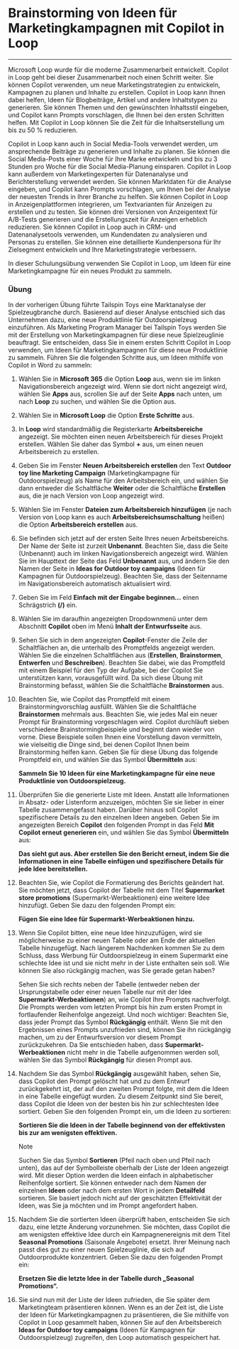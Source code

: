 # Brainstorming von Ideen für Marketingkampagnen mit Copilot in Loop
---
Microsoft Loop wurde für die moderne Zusammenarbeit entwickelt. Copilot in Loop geht bei dieser Zusammenarbeit noch einen Schritt weiter. Sie können Copilot verwenden, um neue Marketingstrategien zu entwickeln, Kampagnen zu planen und Inhalte zu erstellen. Copilot in Loop kann Ihnen dabei helfen, Ideen für Blogbeiträge, Artikel und andere Inhaltstypen zu generieren. Sie können Themen und den gewünschten Inhaltsstil eingeben, und Copilot kann Prompts vorschlagen, die Ihnen bei den ersten Schritten helfen. Mit Copilot in Loop können Sie die Zeit für die Inhaltserstellung um bis zu 50 % reduzieren.

Copilot in Loop kann auch in Social Media-Tools verwendet werden, um ansprechende Beiträge zu generieren und Inhalte zu planen. Sie können die Social Media-Posts einer Woche für Ihre Marke entwickeln und bis zu 3 Stunden pro Woche für die Social Media-Planung einsparen. Copilot in Loop kann außerdem von Marketingexperten für Datenanalyse und Berichterstellung verwendet werden. Sie können Marktdaten für die Analyse eingeben, und Copilot kann Prompts vorschlagen, um Ihnen bei der Analyse der neuesten Trends in Ihrer Branche zu helfen. Sie können Copilot in Loop in Anzeigenplattformen integrieren, um Textvarianten für Anzeigen zu erstellen und zu testen. Sie können drei Versionen von Anzeigentext für A/B-Tests generieren und die Erstellungszeit für Anzeigen erheblich reduzieren. Sie können Copilot in Loop auch in CRM- und Datenanalysetools verwenden, um Kundendaten zu analysieren und Personas zu erstellen. Sie können eine detaillierte Kundenpersona für Ihr Zielsegment entwickeln und Ihre Marketingstrategie verbessern.

In dieser Schulungsübung verwenden Sie Copilot in Loop, um Ideen für eine Marketingkampagne für ein neues Produkt zu sammeln.

### Übung

In der vorherigen Übung führte Tailspin Toys eine Marktanalyse der Spielzeugbranche durch. Basierend auf dieser Analyse entschied sich das Unternehmen dazu, eine neue Produktlinie für Outdoorspielzeug einzuführen. Als Marketing Program Manager bei Tailspin Toys werden Sie mit der Erstellung von Marketingkampagnen für diese neue Spielzeuglinie beauftragt. Sie entscheiden, dass Sie in einem ersten Schritt Copilot in Loop verwenden, um Ideen für Marketingkampagnen für diese neue Produktlinie zu sammeln. Führen Sie die folgenden Schritte aus, um Ideen mithilfe von Copilot in Word zu sammeln:

1.  Wählen Sie in **Microsoft 365** die Option **Loop** aus, wenn sie im linken Navigationsbereich angezeigt wird. Wenn sie dort nicht angezeigt wird, wählen Sie **Apps** aus, scrollen Sie auf der Seite **Apps** nach unten, um nach **Loop** zu suchen, und wählen Sie die Option aus.
2.  Wählen Sie in **Microsoft Loop** die Option **Erste Schritte** aus.
3.  In **Loop** wird standardmäßig die Registerkarte **Arbeitsbereiche** angezeigt. Sie möchten einen neuen Arbeitsbereich für dieses Projekt erstellen. Wählen Sie daher das Symbol **+** aus, um einen neuen Arbeitsbereich zu erstellen.
4.  Geben Sie im Fenster **Neuen Arbeitsbereich erstellen** den Text **Outdoor toy line Marketing Campaign** (Marketingkampagne für Outdoorspielzeug) als Name für den Arbeitsbereich ein, und wählen Sie dann entweder die Schaltfläche **Weiter** oder die Schaltfläche **Erstellen** aus, die je nach Version von Loop angezeigt wird.
5.  Wählen Sie im Fenster **Dateien zum Arbeitsbereich hinzufügen** (je nach Version von Loop kann es auch **Arbeitsbereichsumschaltung** heißen) die Option **Arbeitsbereich erstellen** aus.
6.  Sie befinden sich jetzt auf der ersten Seite Ihres neuen Arbeitsbereichs. Der Name der Seite ist zurzeit **Unbenannt**. Beachten Sie, dass die Seite (Unbenannt) auch im linken Navigationsbereich angezeigt wird. Wählen Sie im Haupttext der Seite das Feld **Unbenannt** aus, und ändern Sie den Namen der Seite in **Ideas for Outdoor toy campaigns** (Ideen für Kampagnen für Outdoorspielzeug). Beachten Sie, dass der Seitenname im Navigationsbereich automatisch aktualisiert wird.
7.  Geben Sie im Feld **Einfach mit der Eingabe beginnen...** einen Schrägstrich **(/)** ein.
8.  Wählen Sie im daraufhin angezeigten Dropdownmenü unter dem Abschnitt **Copilot** oben im Menü **Inhalt der Entwurfsseite** aus.
9.  Sehen Sie sich in dem angezeigten **Copilot**-Fenster die Zeile der Schaltflächen an, die unterhalb des Promptfelds angezeigt werden. Wählen Sie die einzelnen Schaltflächen aus (**Erstellen**, **Brainstormen**, **Entwerfen** und **Beschreiben**). Beachten Sie dabei, wie das Promptfeld mit einem Beispiel für den Typ der Aufgabe, bei der Copilot Sie unterstützen kann, vorausgefüllt wird. Da sich diese Übung mit Brainstorming befasst, wählen Sie die Schaltfläche **Brainstormen** aus.
10. Beachten Sie, wie Copilot das Promptfeld mit einem Brainstormingvorschlag ausfüllt. Wählen Sie die Schaltfläche **Brainstormen** mehrmals aus. Beachten Sie, wie jedes Mal ein neuer Prompt für Brainstorming vorgeschlagen wird. Copilot durchläuft sieben verschiedene Brainstormingbeispiele und beginnt dann wieder von vorne. Diese Beispiele sollen Ihnen eine Vorstellung davon vermitteln, wie vielseitig die Dinge sind, bei denen Copilot Ihnen beim Brainstorming helfen kann. Geben Sie für diese Übung das folgende Promptfeld ein, und wählen Sie das Symbol **Übermitteln** aus:
    
    **Sammeln Sie 10 Ideen für eine Marketingkampagne für eine neue Produktlinie von Outdoorspielzeug.**
11. Überprüfen Sie die generierte Liste mit Ideen. Anstatt alle Informationen in Absatz- oder Listenform anzuzeigen, möchten Sie sie lieber in einer Tabelle zusammengefasst haben. Darüber hinaus soll Copilot spezifischere Details zu den einzelnen Ideen angeben. Geben Sie im angezeigten Bereich **Copilot** den folgenden Prompt in das Feld **Mit Copilot erneut generieren** ein, und wählen Sie das Symbol **Übermitteln** aus:
    
    **Das sieht gut aus. Aber erstellen Sie den Bericht erneut, indem Sie die Informationen in eine Tabelle einfügen und spezifischere Details für jede Idee bereitstellen.**
12. Beachten Sie, wie Copilot die Formatierung des Berichts geändert hat. Sie möchten jetzt, dass Copilot der Tabelle mit dem Titel **Supermarket store promotions** (Supermarkt-Werbeaktionen) eine weitere Idee hinzufügt. Geben Sie dazu den folgenden Prompt ein:
    
    **Fügen Sie eine Idee für Supermarkt-Werbeaktionen hinzu.**
13. Wenn Sie Copilot bitten, eine neue Idee hinzuzufügen, wird sie möglicherweise zu einer neuen Tabelle oder am Ende der aktuellen Tabelle hinzugefügt. Nach längerem Nachdenken kommen Sie zu dem Schluss, dass Werbung für Outdoorspielzeug in einem Supermarkt eine schlechte Idee ist und sie nicht mehr in der Liste enthalten sein soll. Wie können Sie also rückgängig machen, was Sie gerade getan haben?
    
    Sehen Sie sich rechts neben der Tabelle (entweder neben der Ursprungstabelle oder einer neuen Tabelle nur mit der Idee **Supermarkt-Werbeaktionen**) an, wie Copilot Ihre Prompts nachverfolgt. Die Prompts werden vom letzten Prompt bis hin zum ersten Prompt in fortlaufender Reihenfolge angezeigt. Und noch wichtiger: Beachten Sie, dass jeder Prompt das Symbol **Rückgängig** enthält. Wenn Sie mit den Ergebnissen eines Prompts unzufrieden sind, können Sie ihn rückgängig machen, um zu der Entwurfsversion vor diesem Prompt zurückzukehren. Da Sie entschieden haben, dass **Supermarkt-Werbeaktionen** nicht mehr in die Tabelle aufgenommen werden soll, wählen Sie das Symbol **Rückgängig** für diesen Prompt aus.
14. Nachdem Sie das Symbol **Rückgängig** ausgewählt haben, sehen Sie, dass Copilot den Prompt gelöscht hat und zu dem Entwurf zurückgekehrt ist, der auf den zweiten Prompt folgte, mit dem die Ideen in eine Tabelle eingefügt wurden. Zu diesem Zeitpunkt sind Sie bereit, dass Copilot die Ideen von der besten bis hin zur schlechtesten Idee sortiert. Geben Sie den folgenden Prompt ein, um die Ideen zu sortieren:
    
    **Sortieren Sie die Ideen in der Tabelle beginnend von der effektivsten bis zur am wenigsten effektiven.**
    
    > [!NOTE]
    > Suchen Sie das Symbol **Sortieren** (Pfeil nach oben und Pfeil nach unten), das auf der Symbolleiste oberhalb der Liste der Ideen angezeigt wird. Mit dieser Option werden die Ideen einfach in alphabetischer Reihenfolge sortiert. Sie können entweder nach dem Namen der einzelnen **Ideen** oder nach dem ersten Wort in jedem **Detailfeld** sortieren. Sie basiert jedoch nicht auf der geschätzten Effektivität der Ideen, was Sie ja möchten und im Prompt angefordert haben.
15. Nachdem Sie die sortierten Ideen überprüft haben, entscheiden Sie sich dazu, eine letzte Änderung vorzunehmen. Sie möchten, dass Copilot die am wenigsten effektive Idee durch ein Kampagnenereignis mit dem Titel **Seasonal Promotions** (Saisonale Angebote) ersetzt. Ihrer Meinung nach passt dies gut zu einer neuen Spielzeuglinie, die sich auf Outdoorprodukte konzentriert. Geben Sie dazu den folgenden Prompt ein:
    
    **Ersetzen Sie die letzte Idee in der Tabelle durch „Seasonal Promotions“.**
16. Sie sind nun mit der Liste der Ideen zufrieden, die Sie später dem Marketingteam präsentieren können. Wenn es an der Zeit ist, die Liste der Ideen für Marketingkampagnen zu präsentieren, die Sie mithilfe von Copilot in Loop gesammelt haben, können Sie auf den Arbeitsbereich **Ideas for Outdoor toy campaigns** (Ideen für Kampagnen für Outdoorspielzeug) zugreifen, den Loop automatisch gespeichert hat.
